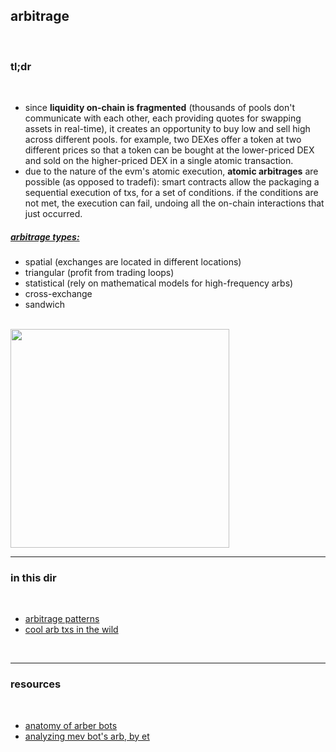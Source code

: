 ## arbitrage

<br>

### tl;dr

<br>


* since **liquidity on-chain is fragmented** (thousands of pools don't communicate with each other, each providing quotes for swapping assets in real-time), it creates an opportunity to buy low and sell high across different pools. for example, two DEXes offer a token at two different prices so that a token can be bought at the lower-priced DEX and sold on the higher-priced DEX in a single atomic transaction.
* due to the nature of the evm's atomic execution, **atomic arbitrages** are possible (as opposed to tradefi): smart contracts allow the packaging a sequential execution of txs, for a set of conditions. if the conditions are not met, the execution can fail, undoing all the on-chain interactions that just occurred.

##### [arbitrage types:](https://mirror.xyz/0xc19565163aFdEe3783FC970E4Bd0275B11848d34/a_v8f9yRqRFAvmOaEltTkPJSt1geSAwQdDps2Avb-DA)


* spatial (exchanges are located in different locations)
* triangular (profit from trading loops)
* statistical (rely on mathematical models for high-frequency arbs)
* cross-exchange
* sandwich

<br>

<img width="350" src="https://user-images.githubusercontent.com/1130416/217386455-c829a750-3bf1-4786-899d-adcb7d816573.png">



<br>

----

### in this dir

<br>

* [arbitrage patterns](patterns)
* [cool arb txs in the wild](mev_bots_wild)


<br>

----

### resources

<br>

* [anatomy of arber bots](https://github.com/go-outside-labs/mev-toolkit/blob/main/MEV_searchers/bots/arbers.md)
* [analyzing mev bot's arb, by et](https://medium.com/@etdu/analyzing-an-mev-bots-arbitrage-on-ethereum-c6980cfd347)


